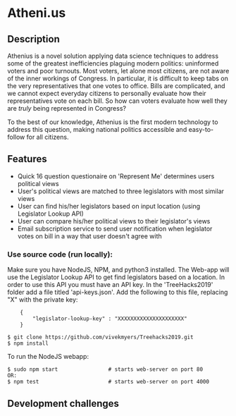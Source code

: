 # Atheni.us

## Description

Athenius is a novel solution applying data science techniques to address some of the greatest inefficiencies plaguing modern politics: uninformed voters and poor turnouts.  Most voters, let alone most citizens, are not aware of the inner workings of Congress.  In particular, it is difficult to keep tabs on the very representatives that one votes to office.  Bills are complicated, and we cannot expect everyday citizens to personally evaluate how their representatives vote on each bill.  So how can voters evaluate how well they are *truly* being represented in Congress?

To the best of our knowledge, Athenius is the first modern technology to address this question, making national politics accessible and easy-to-follow for all citizens.

## Features

* Quick 16 question questionaire on 'Represent Me' determines users political views
* User's political views are matched to three legislators with most similar views
* User can find his/her legislators based on input location (using Legislator Lookup API)
* User can compare his/her political views to their legislator's views
* Email subscription service to send user notification when legislator votes on bill in a way that user doesn't agree with

### Use source code (run locally):

Make sure you have NodeJS, NPM, and python3 installed. The Web-app will use the Legislator Lookup API to get find legislators based on a location. In order to use this API you must have an API key. In the 'TreeHacks2019' folder add a file titled 'api-keys.json'. Add the following to this file, replacing "X" with the private key:

```
    {
        "legislator-lookup-key" : "XXXXXXXXXXXXXXXXXXXXX"
    }
```


```console
$ git clone https://github.com/vivekmyers/Treehacks2019.git
$ npm install
```

To run the NodeJS webapp:
```console
$ sudo npm start 				# starts web-server on port 80
OR:
$ npm test						# starts web-server on port 4000
```

## Development challenges

